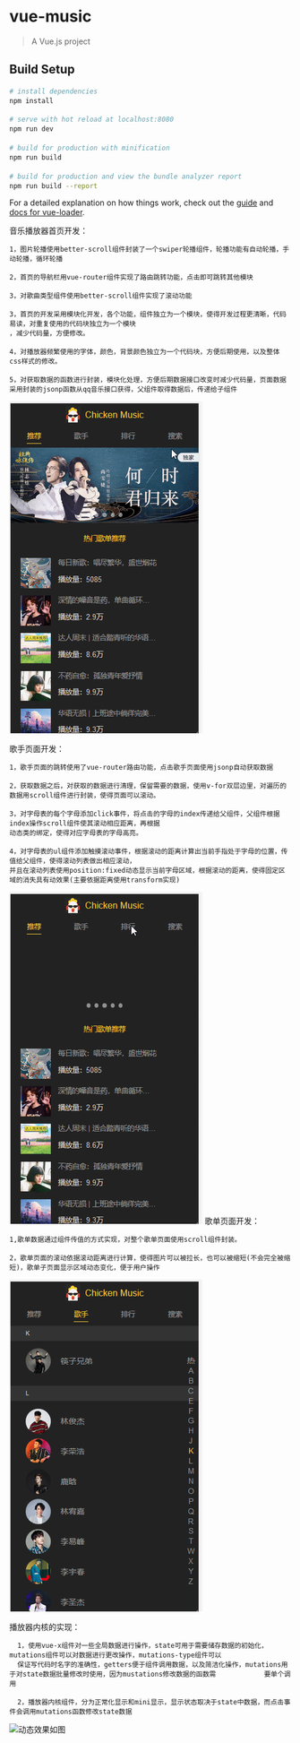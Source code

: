 # vue-music

> A Vue.js project

## Build Setup

``` bash
# install dependencies
npm install

# serve with hot reload at localhost:8080
npm run dev

# build for production with minification
npm run build

# build for production and view the bundle analyzer report
npm run build --report
```

For a detailed explanation on how things work, check out the [guide](http://vuejs-templates.github.io/webpack/) and [docs for vue-loader](http://vuejs.github.io/vue-loader).

音乐播放器首页开发：

    1，图片轮播使用better-scroll组件封装了一个swiper轮播组件，轮播功能有自动轮播，手动轮播，循环轮播
    
    2，首页的导航栏用vue-router组件实现了路由跳转功能，点击即可跳转其他模块
    
    3，对歌曲类型组件使用better-scroll组件实现了滚动功能
    
    3，首页的开发采用模块化开发，各个功能，组件独立为一个模块，使得开发过程更清晰，代码易读，对重复使用的代码块独立为一个模块
    ，减少代码量，方便修改。
    
    4，对播放器频繁使用的字体，颜色，背景颜色独立为一个代码块，方便后期使用，以及整体css样式的修改。
    
    5，对获取数据的函数进行封装，模块化处理，方便后期数据接口改变时减少代码量，页面数据采用封装的jsonp函数从qq音乐接口获得，父组件取得数据后，传递给子组件
    
   ![首页效果查看](https://github.com/XiaoQueXinggg/my-music.com/blob/master/src/assets/home-page.gif)
    
歌手页面开发：

    1，歌手页面的跳转使用了vue-router路由功能，点击歌手页面使用jsonp自动获取数据
    
    2，获取数据之后，对获取的数据进行清理，保留需要的数据，使用v-for双层边里，对遍历的数据用scroll组件进行封装，使得页面可以滚动。
    
    3，对字母表的每个字母添加click事件，将点击的字母的index传递给父组件，父组件根据index操作scroll组件使其滚动相应距离，再根据
    动态类的绑定，使得对应字母表的字母高亮。
    
    4，对字母表的ul组件添加触摸滚动事件，根据滚动的距离计算出当前手指处于字母的位置，传值给父组件，使得滚动列表做出相应滚动，
    并且在滚动列表使用position:fixed动态显示当前字母区域，根据滚动的距离，使得固定区域的消失具有动效果(主要依据距离使用transform实现)
 ![首页效果查看](https://github.com/XiaoQueXinggg/my-music.com/blob/master/src/assets/singerlist.gif)
歌单页面开发：

    1,歌单数据通过组件传值的方式实现，对整个歌单页面使用scroll组件封装。
    
    2，歌单页面的滚动依据滚动距离进行计算，使得图片可以被拉长，也可以被缩短(不会完全被缩短)，歌单子页面显示区域动态变化，便于用户操作
  
 ![首页效果查看](https://github.com/XiaoQueXinggg/my-music.com/blob/master/src/assets/songlist.gif)
 
 播放器内核的实现：
 
      1，使用vue-x组件对一些全局数据进行操作，state可用于需要储存数据的初始化，mutations组件可以对数据进行更改操作，mutations-type组件可以
      保证写代码时名字的准确性，getters便于组件调用数据，以及简洁化操作，mutations用于对state数据批量修改时使用，因为mustations修改数据的函数需            要单个调用
      
      2，播放器内核组件，分为正常化显示和mini显示，显示状态取决于state中数据，而点击事件会调用mutations函数修改state数据
  ![动态效果如图]()
